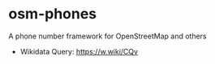 # osm-phones
A phone number framework for OpenStreetMap and others

- Wikidata Query: https://w.wiki/CQv
